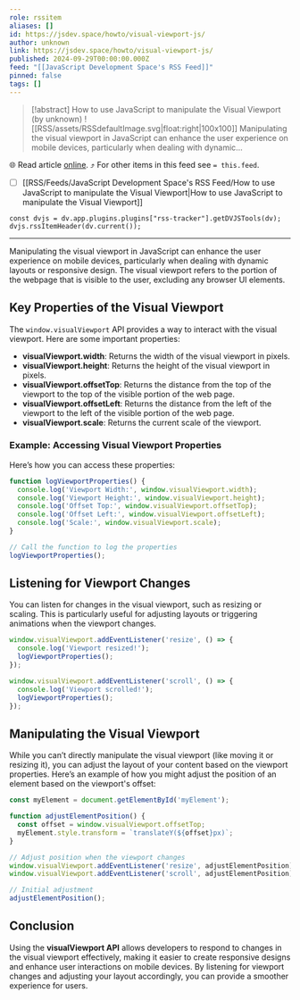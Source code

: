 ```yaml
---
role: rssitem
aliases: []
id: https://jsdev.space/howto/visual-viewport-js/
author: unknown
link: https://jsdev.space/howto/visual-viewport-js/
published: 2024-09-29T00:00:00.000Z
feed: "[[JavaScript Development Space's RSS Feed]]"
pinned: false
tags: []
---
```


> [!abstract] How to use JavaScript to manipulate the Visual Viewport (by unknown)
> ![[RSS/assets/RSSdefaultImage.svg|float:right|100x100]] Manipulating the visual viewport in JavaScript can enhance the user experience on mobile devices, particularly when dealing with dynamic…

🌐 Read article [online](https://jsdev.space/howto/visual-viewport-js/). ⤴ For other items in this feed see `= this.feed`.

- [ ] [[RSS/Feeds/JavaScript Development Space's RSS Feed/How to use JavaScript to manipulate the Visual Viewport|How to use JavaScript to manipulate the Visual Viewport]]

~~~dataviewjs
const dvjs = dv.app.plugins.plugins["rss-tracker"].getDVJSTools(dv);
dvjs.rssItemHeader(dv.current());
~~~

- - -

Manipulating the visual viewport in JavaScript can enhance the user experience on mobile devices,
particularly when dealing with dynamic layouts or responsive design. The visual viewport refers to
the portion of the webpage that is visible to the user, excluding any browser UI elements.

## Key Properties of the Visual Viewport

The `window.visualViewport` API provides a way to interact with the visual viewport. Here are some
important properties:

- **visualViewport.width**: Returns the width of the visual viewport in pixels.
- **visualViewport.height**: Returns the height of the visual viewport in pixels.
- **visualViewport.offsetTop**: Returns the distance from the top of the viewport to the top of the
  visible portion of the web page.
- **visualViewport.offsetLeft**: Returns the distance from the left of the viewport to the left of
  the visible portion of the web page.
- **visualViewport.scale**: Returns the current scale of the viewport.

### Example: Accessing Visual Viewport Properties

Here’s how you can access these properties:

```js
function logViewportProperties() {
  console.log('Viewport Width:', window.visualViewport.width);
  console.log('Viewport Height:', window.visualViewport.height);
  console.log('Offset Top:', window.visualViewport.offsetTop);
  console.log('Offset Left:', window.visualViewport.offsetLeft);
  console.log('Scale:', window.visualViewport.scale);
}

// Call the function to log the properties
logViewportProperties();
```

## Listening for Viewport Changes

You can listen for changes in the visual viewport, such as resizing or scaling. This is particularly
useful for adjusting layouts or triggering animations when the viewport changes.

```js
window.visualViewport.addEventListener('resize', () => {
  console.log('Viewport resized!');
  logViewportProperties();
});

window.visualViewport.addEventListener('scroll', () => {
  console.log('Viewport scrolled!');
  logViewportProperties();
});
```

## Manipulating the Visual Viewport

While you can’t directly manipulate the visual viewport (like moving it or resizing it), you can
adjust the layout of your content based on the viewport properties. Here’s an example of how you
might adjust the position of an element based on the viewport's offset:

```js
const myElement = document.getElementById('myElement');

function adjustElementPosition() {
  const offset = window.visualViewport.offsetTop;
  myElement.style.transform = `translateY(${offset}px)`;
}

// Adjust position when the viewport changes
window.visualViewport.addEventListener('resize', adjustElementPosition);
window.visualViewport.addEventListener('scroll', adjustElementPosition);

// Initial adjustment
adjustElementPosition();
```

## Conclusion

Using the **visualViewport API** allows developers to respond to changes in the visual viewport
effectively, making it easier to create responsive designs and enhance user interactions on mobile
devices. By listening for viewport changes and adjusting your layout accordingly, you can provide a
smoother experience for users.